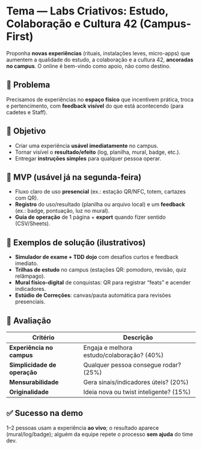 # Tema — Labs Criativos: Estudo, Colaboração e Cultura 42 (Campus-First)

Proponha **novas experiências** (rituais, instalações leves, micro-apps) que aumentem a qualidade do estudo, a colaboração e a cultura 42, **ancoradas no campus**. O online é bem-vindo como apoio, não como destino.

## 📌 Problema
Precisamos de experiências no **espaço físico** que incentivem prática, troca e pertencimento, com **feedback visível** do que está acontecendo (para cadetes e Staff).

## 🎯 Objetivo
- Criar uma experiência **usável imediatamente** no campus.
- Tornar visível o **resultado/efeito** (log, planilha, mural, badge, etc.).
- Entregar **instruções simples** para qualquer pessoa operar.

## 🧪 MVP (usável já na segunda-feira)
- Fluxo claro de uso **presencial** (ex.: estação QR/NFC, totem, cartazes com QR).
- **Registro** do uso/resultado (planilha ou arquivo local) e um **feedback** (ex.: badge, pontuação, luz no mural).
- **Guia de operação** de 1 página + **export** quando fizer sentido (CSV/Sheets).

## 🧩 Exemplos de solução (ilustrativos)
- **Simulador de exame + TDD dojo** com desafios curtos e feedback imediato.
- **Trilhas de estudo** no campus (estações QR: pomodoro, revisão, quiz relâmpago).
- **Mural físico-digital** de conquistas: QR para registrar “feats” e acender indicadores.
- **Estúdio de Correções**: canvas/pauta automática para revisões presenciais.

## 🧠 Avaliação

| Critério | Descrição |
|---|---|
| **Experiência no campus** | Engaja e melhora estudo/colaboração? (40%) |
| **Simplicidade de operação** | Qualquer pessoa consegue rodar? (25%) |
| **Mensurabilidade** | Gera sinais/indicadores úteis? (20%) |
| **Originalidade** | Ideia nova ou twist inteligente? (15%) |

## ✅ Sucesso na demo
1–2 pessoas usam a experiência **ao vivo**; o resultado aparece (mural/log/badge); alguém da equipe repete o processo **sem ajuda** do time dev.
